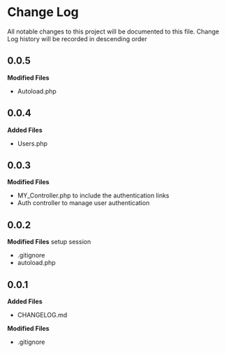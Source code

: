 # Change Log
All notable changes to this project will be documented to this file.
Change Log history will be recorded in descending order

## 0.0.5
**Modified Files**
- Autoload.php

## 0.0.4
**Added Files**
- Users.php


## 0.0.3
**Modified Files**
- MY_Controller.php to include the authentication links
- Auth controller to manage user authentication

## 0.0.2
**Modified Files**
setup session
- .gitignore
- autoload.php

## 0.0.1
**Added Files**
- CHANGELOG.md

**Modified Files**
- .gitignore
